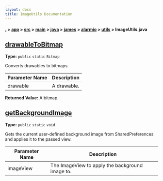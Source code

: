 ```yaml
---
layout: docs
title: ImageUtils Documentation
---
```

#### [.](./../../../../../../../index) > [app](./../../../../../../index) > [src](./../../../../../index) > [main](./../../../../index) > [java](./../../../index) > [james](./../../index) > [alarmio](./../index) > [utils](./index) > **ImageUtils.java**

## [drawableToBitmap](https://github.com/TheAndroidMaster/Alarmio/blob/master/app/src/main/java/james/alarmio/utils/ImageUtils.java#L20)

**Type:** `public` `static` `Bitmap`

Converts drawables to bitmaps. 





|Parameter Name|Description|
|-----|-----|
|drawable|A drawable.|


**Returned Value:**  A bitmap.  








## [getBackgroundImage](https://github.com/TheAndroidMaster/Alarmio/blob/master/app/src/main/java/james/alarmio/utils/ImageUtils.java#L50)

**Type:** `public` `static` `void`

Gets the current user-defined background image from SharedPreferences and applies 
it to the passed view. 





|Parameter Name|Description|
|-----|-----|
|imageView|The ImageView to apply the background image to.  |








